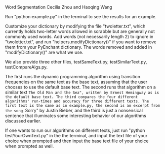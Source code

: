 Word Segmentation
Cecilia Zhou and Haoqing Wang

Run "python example.py" in the terminal to see the results for an example.

Customize your dictionary by modifying the file "twoletter.txt", which currently holds two-letter words allowed in scrabble but are generally not commonly used words. Add words (not necessarily length 2) to ignore in "twoletter.txt", and run "helpers.modifyDictionary()" if you want to remove them from your PyEnchant dictionary. The words removed and added in "modifyDictionary()" are what we use.


We also provide three other files, testSameText.py, testSimilarText.py, testCompareAlgs.py. 

The first runs the dynamic programming algorithm using transition frequencies on the same text as the base text, assuming that the user chooses to use the default base text. The second runs that algorithm on a similar text ``The Old Man and the Sea", written by Ernest Hemingway as is the default base text. The third compares the four different algorithms' run-times and accuracy for three different texts. The first text is the same as in example.py, the second is an excerpt from the song ``Sorry" by Justin Bieber, and the third is just a nonsensical sentence that illuminates some interesting behavior of our algorithms discussed earlier.


If one wants to run our algorithms on different texts, just run "python testYourOwnText.py" in the the terminal, and input the text file of your choice when prompted and then input the base text file of your choice when prompted as well. 
